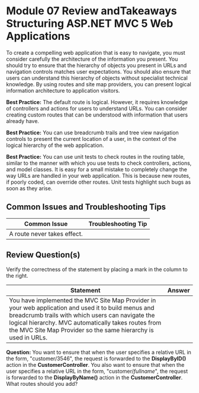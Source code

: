 # Module 07 Review andTakeaways <br> Structuring ASP.NET MVC 5 Web Applications

To create a compelling web application that is easy to navigate, you must consider carefully the architecture of the information you present. You should try to ensure that the hierarchy of objects you present in URLs and navigation controls matches user expectations. You should also ensure that users can understand this hierarchy of objects without specialist technical knowledge. By using routes and site map providers, you can present logical information architecture to application visitors.

**Best Practice:** The default route is logical. However, it requires knowledge of controllers and actions for users to understand URLs. You can consider creating custom routes that can be understood with information that users already have.

**Best Practice:** You can use breadcrumb trails and tree view navigation controls to present the current location of a user, in the context of the logical hierarchy of the web application.

**Best Practice:** You can use unit tests to check routes in the routing table, similar to the manner with which you use tests to check controllers, actions, and model classes. It is easy for a small mistake to completely change the way URLs are handled in your web application. This is because new routes, if poorly coded, can override other routes. Unit tests highlight such bugs as soon as they arise.

## **Common Issues and Troubleshooting Tips**

|Common Issue |Troubleshooting Tip |
|-|-|
|A route never takes effect. ||

## **Review Question(s)**

Verify the correctness of the statement by placing a mark in the column to the right.

|Statement |Answer |
|-|-|
|You have implemented the MVC Site Map Provider in your web application and used it to build menus and breadcrumb trails with which users can navigate the logical hierarchy. MVC automatically takes routes from the MVC Site Map Provider so the same hierarchy is used in URLs. ||

**Question:** You want to ensure that when the user specifies a relative URL in the form, "customer/3546", the request is forwarded to the **DisplayByID()** action in the **CustomerController**. You also want to ensure that when the user specifies a relative URL in the form, "customer/_fullname_", the request is forwarded to the **DisplayByName()** action in the **CustomerController**. What routes should you add?


